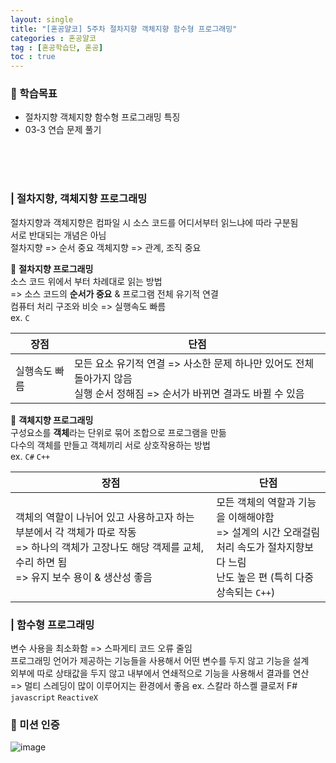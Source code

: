 ```yaml
---
layout: single
title: "[혼공얄코] 5주차 절차지향 객체지향 함수형 프로그래밍"
categories : 혼공얄코
tag : [혼공학습단, 혼공]
toc : true
---
```


### :pushpin: 학습목표
- 절차지향 객체지향 함수형 프로그래밍 특징
- 03-3 연습 문제 풀기

<br><br><br>

### | 절차지향, 객체지향 프로그래밍

절차지향과 객체지향은 컴파일 시 소스 코드를 어디서부터 읽느냐에 따라 구분됨      
서로 반대되는 개념은 아님      
절차지향 => 순서 중요
객체지향 => 관계, 조직 중요


:round_pushpin: **절차지향 프로그래밍**    
소스 코드 위에서 부터 차례대로 읽는 방법     
=> 소스 코드의 **순서가 중요** & 프로그램 전체 유기적 연결       
컴퓨터 처리 구조와 비슷 => 실행속도 빠름    
ex. ```C```

| 장점 | 단점 |
| --- | --- |
| 실행속도 빠름 | 모든 요소 유기적 연결 => 사소한 문제 하나만 있어도 전체 돌아가지 않음<br>실행 순서 정해짐 => 순서가 바뀌면 결과도 바뀔 수 있음 |

:round_pushpin: **객체지향 프로그래밍**     
구성요소를 **객체**라는 단위로 묶어 조합으로 프로그램을 만듦      
다수의 객체를 만들고 객체끼리 서로 상호작용하는 방법    
ex. ```C#``` ```C++```

| 장점 | 단점 |
| --- | --- |
| 객체의 역할이 나뉘어 있고 사용하고자 하는 부분에서 각 객체가 따로 작동<br>=> 하나의 객체가 고장나도 해당 객제를 교체, 수리 하면 됨<br>=> 유지 보수 용이 & 생산성 좋음 | 모든 객체의 역할과 기능을 이해해야함 <br>=> 설계의 시간 오래걸림<br> 처리 속도가 절차지향보다 느림 <br> 난도 높은 편 (특히 다중상속되는 ```C++```)|

### | 함수형 프로그래밍

변수 사용을 최소화함 => 스파게티 코드 오류 줄임       
프로그래밍 언어가 제공하는 기능들을 사용해서 어떤 변수를 두지 않고 기능을 설계      
외부에 따로 상태값을 두지 않고 내부에서 연쇄적으로 기능을 사용해서 결과를 연산      
=> 멀티 스레딩이 많이 이루어지는 환경에서 좋음
ex. 스칼라 하스켈 클로저 F# ```javascript``` ```ReactiveX```

### :100: 미션 인증
![image](https://user-images.githubusercontent.com/75241542/184543848-cc95d24c-376e-44ee-966f-afc1f7449d1e.png)

 






